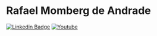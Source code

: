 

<!--
### Hi there 👋
**UlverGuara/UlverGuara** is a ✨ _special_ ✨ repository because its `README.md` (this file) appears on your GitHub profile.

Here are some ideas to get you started:

- 🔭 I’m currently working on ...
- 🌱 I’m currently learning ...
- 👯 I’m looking to collaborate on ...
- 🤔 I’m looking for help with ...
- 💬 Ask me about ...
- 📫 How to reach me: ...
- 😄 Pronouns: ...
- ⚡ Fun fact: ...
-->

# Rafael Momberg de Andrade
[![Linkedin Badge](https://img.shields.io/bagde/-LinkedIn-blue?style=flat-square&logo=Linkedin&logoColor=white&link=https://www.linkedin.com/in/rafael-momberg-de-andrade-91a953162/)](https://www.linkedin.com/in/rafael-momberg-de-andrade-91a953162/)
[![Youtube](https://img.shields.io/bagde/-Youtube-FF0000?style=flat-square&labelColor=FF0000?&logoColor=white&link=https://www.youtube.com/user/RafaelMomberg/featured/)](https://www.youtube.com/RafaelMomberg/featured/)
